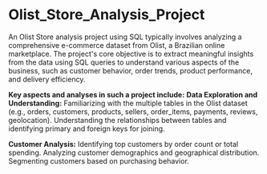 # Olist_Store_Analysis_Project
An Olist Store analysis project using SQL typically involves analyzing a comprehensive e-commerce dataset from Olist, a Brazilian online marketplace. The project's core objective is to extract meaningful insights from the data using SQL queries to understand various aspects of the business, such as customer behavior, order trends, product performance, and delivery efficiency.

**Key aspects and analyses in such a project include:**
**Data Exploration and Understanding:**
Familiarizing with the multiple tables in the Olist dataset (e.g., orders, customers, products, sellers, order_items, payments, reviews, geolocation).
Understanding the relationships between tables and identifying primary and foreign keys for joining.

**Customer Analysis:**
Identifying top customers by order count or total spending.
Analyzing customer demographics and geographical distribution.
Segmenting customers based on purchasing behavior.
